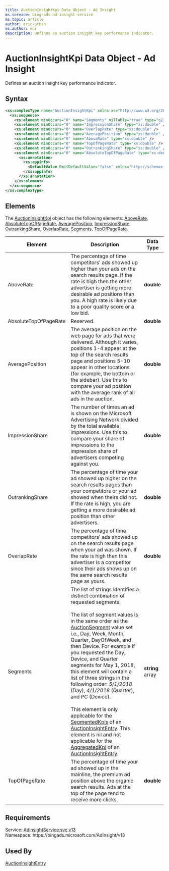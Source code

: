 ```yaml
---
title: AuctionInsightKpi Data Object - Ad Insight
ms.service: bing-ads-ad-insight-service
ms.topic: article
author: eric-urban
ms.author: eur
description: Defines an auction insight key performance indicator.
---
```

# AuctionInsightKpi Data Object - Ad Insight
Defines an auction insight key performance indicator.

## Syntax
```xml
<xs:complexType name="AuctionInsightKpi" xmlns:xs="http://www.w3.org/2001/XMLSchema">
  <xs:sequence>
    <xs:element minOccurs="0" name="Segments" nillable="true" type="q23:ArrayOfstring" xmlns:q23="http://schemas.microsoft.com/2003/10/Serialization/Arrays" />
    <xs:element minOccurs="0" name="ImpressionShare" type="xs:double" />
    <xs:element minOccurs="0" name="OverlapRate" type="xs:double" />
    <xs:element minOccurs="0" name="AveragePosition" type="xs:double" />
    <xs:element minOccurs="0" name="AboveRate" type="xs:double" />
    <xs:element minOccurs="0" name="TopOfPageRate" type="xs:double" />
    <xs:element minOccurs="0" name="OutrankingShare" type="xs:double" />
    <xs:element minOccurs="0" name="AbsoluteTopOfPageRate" type="xs:double">
      <xs:annotation>
        <xs:appinfo>
          <DefaultValue EmitDefaultValue="false" xmlns="http://schemas.microsoft.com/2003/10/Serialization/" />
        </xs:appinfo>
      </xs:annotation>
    </xs:element>
  </xs:sequence>
</xs:complexType>
```

## <a name="elements"></a>Elements

The [AuctionInsightKpi](auctioninsightkpi.md) object has the following elements: [AboveRate](#aboverate), [AbsoluteTopOfPageRate](#absolutetopofpagerate), [AveragePosition](#averageposition), [ImpressionShare](#impressionshare), [OutrankingShare](#outrankingshare), [OverlapRate](#overlaprate), [Segments](#segments), [TopOfPageRate](#topofpagerate).

|Element|Description|Data Type|
|-----------|---------------|-------------|
|<a name="aboverate"></a>AboveRate|The percentage of time competitors' ads showed up higher than your ads on the search results page. If the rate is high then the other advertiser is getting more desirable ad positions than you. A high rate is likely due to a poor quality score or a low bid.|**double**|
|<a name="absolutetopofpagerate"></a>AbsoluteTopOfPageRate|Reserved.|**double**|
|<a name="averageposition"></a>AveragePosition|The average position on the web page for ads that were delivered. Although it varies, positions 1-4 appear at the top of the search results page and positions 5-10 appear in other locations (for example, the bottom or the sidebar). Use this to compare your ad position with the average rank of all ads in the auction.|**double**|
|<a name="impressionshare"></a>ImpressionShare|The number of times an ad is shown on the Microsoft Advertising Network divided by the total available impressions. Use this to compare your share of impressions to the impression share of advertisers competing against you.|**double**|
|<a name="outrankingshare"></a>OutrankingShare|The percentage of time your ad showed up higher on the search results pages than your competitors or your ad showed when theirs did not. If the rate is high, you are getting a more desirable ad position than other advertisers.|**double**|
|<a name="overlaprate"></a>OverlapRate|The percentage of time competitors' ads showed up on the search results page when your ad was shown. If the rate is high then this advertiser is a competitor since their ads shows up on the same search results page as yours.|**double**|
|<a name="segments"></a>Segments|The list of strings identifies a distinct combination of requested segments.<br/><br/>The list of segment values is in the same order as the [AuctionSegment](auctionsegment.md) value set i.e., Day, Week, Month, Quarter, DayOfWeek, and then Device. For example if you requested the Day, Device, and Quarter segments for May 1, 2018, this element will contain a list of three strings in the following order: *5/1/2018* (Day), *4/1/2018* (Quarter), and *PC* (Device).<br/><br/>This element is only applicable for the [SegmentedKpis](auctioninsightentry.md#segmentedkpis) of an [AuctionInsightEntry](auctioninsightentry.md). This element is nil and not applicable for the [AggregatedKpi](auctioninsightentry.md#aggregatedkpi) of an [AuctionInsightEntry](auctioninsightentry.md).|**string** array|
|<a name="topofpagerate"></a>TopOfPageRate|The percentage of time your ad showed up in the mainline, the premium ad position above the organic search results. Ads at the top of the page tend to receive more clicks.|**double**|

## Requirements
Service: [AdInsightService.svc v13](https://adinsight.api.bingads.microsoft.com/Api/Advertiser/AdInsight/v13/AdInsightService.svc)  
Namespace: https\://bingads.microsoft.com/AdInsight/v13  

## Used By
[AuctionInsightEntry](auctioninsightentry.md)  
